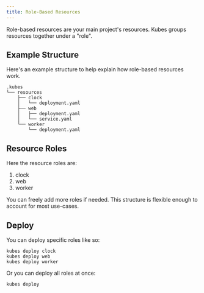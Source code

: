 ```yaml
---
title: Role-Based Resources
---
```


Role-based resources are your main project's resources.  Kubes groups resources together under a "role".

## Example Structure

Here's an example structure to help explain how role-based resources work.

    .kubes
    └── resources
        ├── clock
        │   └── deployment.yaml
        ├── web
        │   ├── deployment.yaml
        │   └── service.yaml
        └── worker
            └── deployment.yaml

## Resource Roles

Here the resource roles are:

1. clock
2. web
3. worker

You can freely add more roles if needed. This structure is flexible enough to account for most use-cases.

## Deploy

You can deploy specific roles like so:

    kubes deploy clock
    kubes deploy web
    kubes deploy worker

Or you can deploy all roles at once:

    kubes deploy
